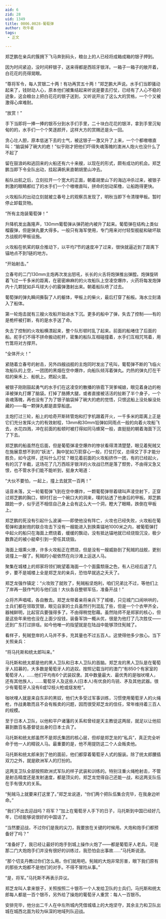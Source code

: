 ```yaml
---
aid: 6
zid: 28
uid: 1349
title: 0006.0028-葡萄弹
author: 吹牛者
tags: 
 - 正文

---
```




  郑芝鹏在亲兵的簇拥下飞马奔到码头，粮台上的人已经将成箱成箱的银子押到。

  因为时间紧迫，没时间秤银子，送来得都是西班牙银洋。一箱子一箱子的敞开着，白花花的亮得晃眼。

  “尊将军令，每人赏银二十两！有功再赏五十两！”郑芝鹏大声说。水手们当即骚动起来了，钱财动人心，原本他们被集结起来听说是要去打仗，已经有了人心不稳的迹象，这会粮台上把白花花的银子送到，又听说开出了这么大的赏格，一个个又被激得心痒难耐。

  “放赏！”

  手下当即将一捧一捧的银币分到水手们手里，二十块白花花的银洋，拿到手里沉甸甸的的，水手们一个个笑逐颜开，这样大方的赏赐还是头一回。

  贪心壮人胆，原本低迷下去的士气，被这银子一激又升了上来，一个个都嗷嗷直叫：“脑袋掉了碗大的疤！”似乎刚才把他们吓得失魂落魄的澳洲人炮火也没什么了不起了

  留在鼓浪屿和逃回来的火船还有六十来艘，以现在的形式，颇有成功的机会。郑芝鹏当即下令全队出动，挂起满帆来直朝胡里山冲去。

  船队出航之后，立刻拉开一个宽大的正面，朝着胡里山下的海边冲杀过来，被银子刺激的眼睛都红了的水手们一个个嗷嗷直叫，拼命的划动桨橹，让船跑得更快。

  火攻船队的出动立刻就被立春号上的观察员发现了，明秋当即下令清理甲板。暂时停止卸载货物。

  “所有主炮装葡萄弹！”

  升降机发出轰隆声，130mm葡萄弹从弹药舱内被升了起来。葡萄弹在结构上类似榴霰弹，但是弹丸要大得多。一般只有海军使用，专门用来对付轻型舰艇和破坏敌方战舰的甲板设施。

  火攻船在帆桨的联合推动下，以平均7节的速度冲了过来，很快就逼近到了距离下锚地点不到1链的地方。

  “开始射击。”

  立春号的二门130mm主炮再次发出怒吼，长长的火舌将炮弹推出弹膛。炮弹旋转着飞过一千多米的距离，在密密麻麻的的火攻船队上空凌空爆炸，火药将每发炮弹内十几颗犹如乒乓球大小的霰弹激射出来。朝着船队喷了过去。

  葡萄弹的弹丸瞬间撕裂了人的躯体，甲板上的柴火，最后打穿了船板。海水立刻涌入了船体。

  第一轮炮击就有三艘火攻船开始进水下沉。更多的船中了弹，失去了控制——有的是桅杆被打断，有的是水手送了命。

  失去了控制的火攻船横漂起来，整个队形顿时乱了起来。前面的船堵住了后面的船。舵手们不得不拼命搬动舵杆，密集的船队互相碰撞着，水手们互相咒骂着，用竹篙将对方撑开。

  “全体开火！”

  紧随着立春号的射击，另外四艘战舰的主炮同时发出了吼叫，葡萄弹不断的飞临火攻船队的上空，一团团的黑烟在空中爆炸，向船队倾泻着弹丸。灼热的弹丸打在干枯的柴禾上、船帆上。燃起火苗。

  被银子刚刚鼓起勇气的水手们在这凌空的散播的铁雹下哭爹喊娘，眼见着身边的袍泽被弹丸打爆了脑袋。打掉了胳膊大腿，或者直接被活活的扯断了半个身子，一个丧魂落魄，再也没有了为了银子脑袋掉了碗大的疤的觉悟，只恨这船上没处躲没处藏的——每一颗弹丸都是直穿船底。

  主炮打过三轮，船上的哈奇开斯转管炮和打字机跟着开火，一千多米的距离上正是它们充分发挥火力的有效射程，13mm和30mm铅弹如同雨点一般的向着火攻船飞去，水花四溅，冲在前面的船顿时被打得如同马蜂窝一般，直挺挺的朝着海面下沉了下去。

  郑芝鹏的船虽然在后面，但是葡萄弹凌空爆炸的惨状看得清清楚楚，眼见着髡贼又在施展意想不到的“妖法”，胸中犹如万箭穿心一般，打仗打仗，总得交了手才能分胜负，如今这样，还叫什么打仗？眼见着前面的火攻船挤作一团，有的已经起火，有的沉了半截，这场花了几万西班牙银洋的火攻战已然是落了颓势，不由得又急又恨，也不管水手们能不能听到，挺身大喝道：

  “大伙不要怕，一起上，撞上去就赏一百两！”

  话音未落，又一轮葡萄弹飞到在空中爆炸，一颗葡萄弹带着啸叫声凌空射下，正穿过郑芝鹏的胸口，顿时打出一个碗口大的洞来，噗的钻透了他身后的甲板。郑芝鹏踉跄一步，似乎还不相信自己身上会有这么大一个洞，瞪大了眼睛，跌倒在甲板上。

  郑芝鹏的死没有引起什么波澜——即使他没有阵亡，火攻也已经失败，火攻船在葡萄弹和速射炮的联合攻击下没有一艘能进入到换乘锚地1000米之内，被葡萄弹打中起火的船只在海面上燃烧着，缓缓的飘动，没有抵达锚地就已经烧毁沉没，极少数靠近的被小艇牵引到一旁任其烧毁。

  海面上烟熏火燎，许多火攻船正在燃烧，但是没有一艘威胁到了髡贼的战舰，更别说撞上一艘了。髡贼的小艇依然在向沙滩上运送人马。

  聚集在城楼上的郑家将领们眺望着海面一个个面露颓唐之色，有人已经后退了几步，要不是城楼上全是郑芝龙的亲兵，恐怕早就逃之夭夭了。

  郑芝龙强作镇定：“火攻败了就败了，髡贼船坚炮利，咱们兄弟比不过，等他们上了岸再一鼓作气的与他们战！大伙各自整顿军伍，准备开战！”

  众将齐声唱喏，各自散去。郑芝龙带着亲将亲兵下了城楼，只见城门口闹哄哄的，士兵们都在领取赏银，眼见自家的士兵虽然行列混乱了些，但是一个个衣甲齐全，器械鲜明，比起官兵要强得多了。不由得稍觉慰藉。虽然陆师不是郑家的核心，但是这些年来他也没在上面少投钱，装备军饷一概从优，很是为他打了几次胜仗——还到广东打过排瑶。如今他唯一的指望就是在陆战中能够顶住髡贼了。

  看样子，髡贼登岸的人马并不多，充其量也不过五百人。这使得他多少放心。当下关照亲兵：

  “将马托斯和统太郎叫来。”

  马托斯和统太郞是他的黑人卫队和日本人卫队的首脑。郑芝龙的黑人卫队是在葡萄牙人招募的，大多数是葡萄牙人的逃奴。按照记载当时的澳门“有850个有家室的葡萄牙人，……他们平均有6个武装奴隶。其中数量最大、最优秀的是咖吠哩人，还有其他族人，……葡萄牙人及这些人(日本人)有优良的鸟铳、矛及其他武器。很少有葡萄牙人没有6或12枝火枪或燧发枪”。

  咖吠哩人就是来自东非的黑奴，他们大多受过军事训练，习惯使用葡萄牙人的火绳枪，作战勇敢而且不会有叛卖的问题，因而很受郑芝龙的信任，常年维持着三百人的规模。

  至于日本人卫队，以他和平户诸藩的关系和曾经是天主教徒这两层，就足以让他招募到数百名基督徒出身的日本士兵了。

  马托斯和统太郎虽然不是郑氏集团的核心层，但却是郑芝龙的“私兵”，真正完全听命于他一人的精锐人马。最重要的是，他不用提防这二个人会叛卖他。

  马托斯和统太郎来到了他的面前，他们都穿着葡萄牙人式的服装。除了统太郎腰插双刀之外，就是欧洲军人的打扮的。

  这两支卫队全部按照欧洲式军队的样子武装和训练的。特别注重火绳枪射击，不管是射击精度还是发射速度，都是顶尖的，郑芝龙觉得自己还能一战，和这两支队伍在手有很大的关系。

  “髡贼马上就要来打这里了。”郑芝龙说道，“你们两个把队伍集合完毕，在我身边听命。”

  “我们不出去迎战吗？将军？”加上在葡萄牙人手下的日子，马托斯到中国已经好几年，已经能够说很好的中国话了。

  “当然要迎战，不过你们是我的尖刀，我要放在关键的时候用。大炮和炮手们都预备好了吗？”

  “准备好了，我已经让最好的炮手到城上操作火炮了——都是葡萄牙人老兵。可是那二门大炮炮手们并没有很好的训练过，我恐怕会出事故……”马托斯说道。

  “那个切支丹教过你们怎么用。你们就用吧。髡贼的大炮非常厉害，眼下我们原有的那些大炮都不是他们的对手。不得不冒险从事。”

  “是，将军。”马托斯不再表示异议。

  郑芝龙叫人拿来银子，关照按照二十银币一个人发给卫队的士兵们，马托斯和统太郎每人都是一百个银币，另外给了操炮的葡萄牙人重赏：每人一百银币。

  安排完毕，他分出二千人在中左所城内凭借城墙上的大炮坚守，其余主力和卫队出城在城西北面为较为纵深的地域列队迎战。


